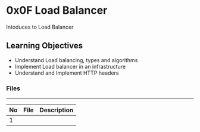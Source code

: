 # 0x0F Load Balancer

Intoduces to Load Balancer

## Learning Objectives
* Understand Load balancing, types and algorithms
* Implement Load balancer in an infrastructure
* Understand and Implement HTTP headers

### Files

---
No | File | Description
---|---|---
1 | 
